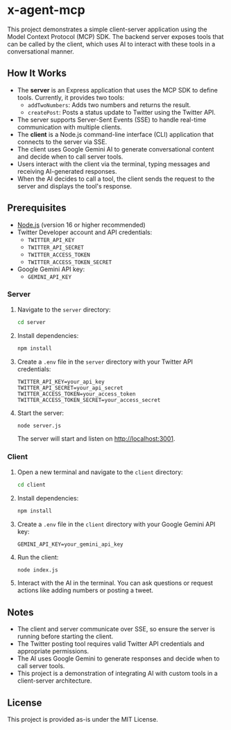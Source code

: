 # x-agent-mcp

This project demonstrates a simple client-server application using the Model Context Protocol (MCP) SDK. The backend server exposes tools that can be called by the client, which uses AI to interact with these tools in a conversational manner.

## How It Works

- The **server** is an Express application that uses the MCP SDK to define tools. Currently, it provides two tools:
  - `addTwoNumbers`: Adds two numbers and returns the result.
  - `createPost`: Posts a status update to Twitter using the Twitter API.
- The server supports Server-Sent Events (SSE) to handle real-time communication with multiple clients.
- The **client** is a Node.js command-line interface (CLI) application that connects to the server via SSE.
- The client uses Google Gemini AI to generate conversational content and decide when to call server tools.
- Users interact with the client via the terminal, typing messages and receiving AI-generated responses.
- When the AI decides to call a tool, the client sends the request to the server and displays the tool's response.

## Prerequisites

- [Node.js](https://nodejs.org/) (version 16 or higher recommended)
- Twitter Developer account and API credentials:
  - `TWITTER_API_KEY`
  - `TWITTER_API_SECRET`
  - `TWITTER_ACCESS_TOKEN`
  - `TWITTER_ACCESS_TOKEN_SECRET`
- Google Gemini API key:
  - `GEMINI_API_KEY`
 
### Server

1. Navigate to the `server` directory:

   ```bash
   cd server
   ```

2. Install dependencies:

   ```bash
   npm install
   ```

3. Create a `.env` file in the `server` directory with your Twitter API credentials:

   ```
   TWITTER_API_KEY=your_api_key
   TWITTER_API_SECRET=your_api_secret
   TWITTER_ACCESS_TOKEN=your_access_token
   TWITTER_ACCESS_TOKEN_SECRET=your_access_secret
   ```

4. Start the server:

   ```bash
   node server.js
   ```

   The server will start and listen on [http://localhost:3001](http://localhost:3001).

### Client

1. Open a new terminal and navigate to the `client` directory:

   ```bash
   cd client
   ```

2. Install dependencies:

   ```bash
   npm install
   ```

3. Create a `.env` file in the `client` directory with your Google Gemini API key:

   ```
   GEMINI_API_KEY=your_gemini_api_key
   ```

4. Run the client:

   ```bash
   node index.js
   ```

5. Interact with the AI in the terminal. You can ask questions or request actions like adding numbers or posting a tweet.

## Notes

- The client and server communicate over SSE, so ensure the server is running before starting the client.
- The Twitter posting tool requires valid Twitter API credentials and appropriate permissions.
- The AI uses Google Gemini to generate responses and decide when to call server tools.
- This project is a demonstration of integrating AI with custom tools in a client-server architecture.

## License

This project is provided as-is under the MIT License.


